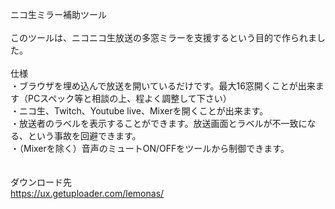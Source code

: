 ﻿ニコ生ミラー補助ツール<br>
<br>
このツールは、ニコニコ生放送の多窓ミラーを支援するという目的で作られました。<br>
<br>
仕様<br>
・ブラウザを埋め込んで放送を開いているだけです。最大16窓開くことが出来ます（PCスペック等と相談の上、程よく調整して下さい）<br>
・ニコ生、Twitch、Youtube live、Mixerを開くことが出来ます。<br>
・放送者のラベルを表示することができます。放送画面とラベルが不一致になる、という事故を回避できます。<br>
・（Mixerを除く）音声のミュートON/OFFをツールから制御できます。<br>
<br>
<br>
ダウンロード先<br>
https://ux.getuploader.com/lemonas/